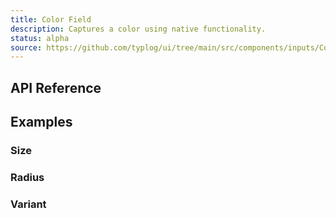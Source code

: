 ```yaml
---
title: Color Field
description: Captures a color using native functionality.
status: alpha
source: https://github.com/typlog/ui/tree/main/src/components/inputs/ColorField.vue
---
```


<Example name="color-field/Overview.vue" variant="full" />


## API Reference

<PropsTable name="ColorField" />

## Examples

### Size

<Example name="color-field/Size.vue" />

### Radius

<Example name="color-field/Radius.vue" />

### Variant

<Example name="color-field/Variant.vue" />
